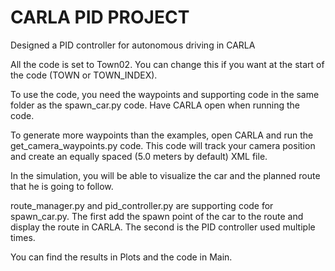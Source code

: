 # CARLA PID PROJECT
Designed a PID controller for autonomous driving in CARLA

All the code is set to Town02. You can change this if you want at the start of the code (TOWN or TOWN_INDEX).

To use the code, you need the waypoints and supporting code in the same folder as the spawn_car.py code. Have CARLA open when running the code.

To generate more waypoints than the examples, open CARLA and run the get_camera_waypoints.py code. This code will track your camera position and create an equally spaced (5.0 meters by default) XML file.

In the simulation, you will be able to visualize the car and the planned route that he is going to follow.

route_manager.py and pid_controller.py are supporting code for spawn_car.py. The first add the spawn point of the car to the route and display the route in CARLA. The second is the PID controller used multiple times.

You can find the results in Plots and the code in Main.
